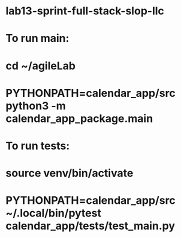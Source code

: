 # lab13-sprint-full-stack-slop-llc

# To run main:
# cd ~/agileLab
# PYTHONPATH=calendar_app/src python3 -m calendar_app_package.main


# To run tests:
# source venv/bin/activate
# PYTHONPATH=calendar_app/src ~/.local/bin/pytest calendar_app/tests/test_main.py
